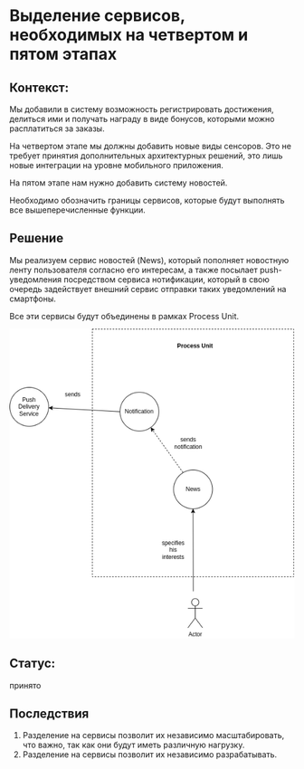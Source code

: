 # Выделение сервисов, необходимых на четвертом и пятом этапах

## Контекст:

Мы добавили в систему возможность регистрировать достижения, делиться ими и получать награду в виде бонусов, которыми можно расплатиться за заказы.

На четвертом этапе мы должны добавить новые виды сенсоров. Это не требует принятия дополнительных архитектурных решений, это лишь новые интеграции на уровне мобильного приложения.

На пятом этапе нам нужно добавить систему новостей.

Необходимо обозначить границы сервисов, которые будут выполнять все вышеперечисленные функции.

## Решение

Мы реализуем сервис новостей (News), который пополняет новостную ленту пользователя согласно его интересам, а также посылает push-уведомления посредством сервиса нотификации, который в свою очередь задействует внешний сервис отправки таких уведомлений на смартфоны.

Все эти сервисы будут объединены в рамках Process Unit.

![Сервисы четвертого-пятого этапов](https://raw.githubusercontent.com/ariverrun/coursework/main/assets/011%204-5th%20steps%20required%20services.png "Сервисы четвертого-пятого этапов")

## Статус:

принято

## Последствия

1. Разделение на сервисы позволит их независимо масштабировать, что важно, так как они будут иметь различную нагрузку.
2. Разделение на сервисы позволит их независимо разрабатывать.